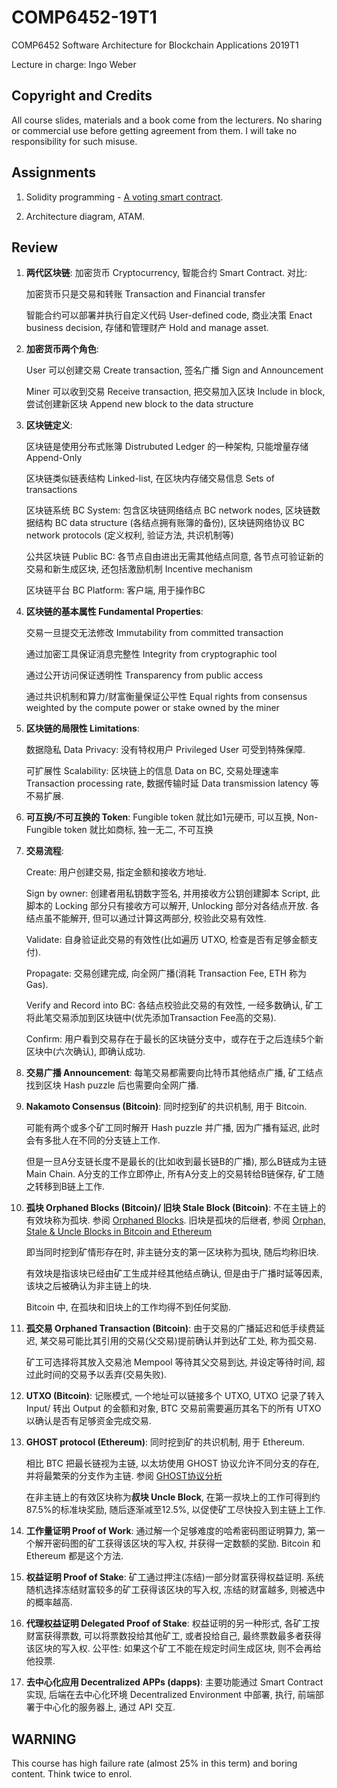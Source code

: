 # COMP6452-19T1

COMP6452 Software Architecture for Blockchain Applications 2019T1

Lecture in charge: Ingo Weber

## Copyright and Credits

All course slides, materials and a book come from the lecturers. No sharing or commercial use before getting agreement from them. I will take no responsibility for such misuse.

## Assignments

1. Solidity programming - [A voting smart contract](./Assignment_1/contracts/message.sol).

2. Architecture diagram, ATAM.

## Review

1. **两代区块链**: 加密货币 Cryptocurrency, 智能合约 Smart Contract. 对比: 

    加密货币只是交易和转账 Transaction and Financial transfer
    
    智能合约可以部署并执行自定义代码 User-defined code, 商业决策 Enact business decision, 存储和管理财产 Hold and manage asset.

2. **加密货币两个角色**: 

    User 可以创建交易 Create transaction, 签名广播 Sign and Announcement

    Miner 可以收到交易 Receive transaction, 把交易加入区块 Include in block, 尝试创建新区块 Append new block to the data structure

3. **区块链定义**:

    区块链是使用分布式账簿 Distrubuted Ledger 的一种架构, 只能增量存储 Append-Only

    区块链类似链表结构 Linked-list, 在区块内存储交易信息 Sets of transactions

    区块链系统 BC System: 包含区块链网络结点 BC network nodes, 区块链数据结构 BC data structure (各结点拥有账簿的备份), 区块链网络协议 BC network protocols (定义权利, 验证方法, 共识机制等)

    公共区块链 Public BC: 各节点自由进出无需其他结点同意, 各节点可验证新的交易和新生成区块, 还包括激励机制 Incentive mechanism

    区块链平台 BC Platform: 客户端, 用于操作BC

4. **区块链的基本属性 Fundamental Properties**:

    交易一旦提交无法修改 Immutability from committed transaction
    
    通过加密工具保证消息完整性 Integrity from cryptographic tool
    
    通过公开访问保证透明性 Transparency from public access
    
    通过共识机制和算力/财富衡量保证公平性 Equal rights from consensus weighted by the compute power or stake owned by the miner

5. **区块链的局限性 Limitations**:

    数据隐私 Data Privacy: 没有特权用户 Privileged User 可受到特殊保障.

    可扩展性 Scalability: 区块链上的信息 Data on BC, 交易处理速率 Transaction processing rate, 数据传输时延 Data transmission latency 等不易扩展.

6. **可互换/不可互换的 Token**: Fungible token 就比如1元硬币, 可以互换, Non-Fungible token 就比如商标, 独一无二, 不可互换

7. **交易流程**:

    Create: 用户创建交易, 指定金额和接收方地址.

    Sign by owner: 创建者用私钥数字签名, 并用接收方公钥创建脚本 Script, 此脚本的 Locking 部分只有接收方可以解开, Unlocking 部分对各结点开放. 各结点虽不能解开, 但可以通过计算这两部分, 校验此交易有效性.

    Validate: 自身验证此交易的有效性(比如遍历 UTXO, 检查是否有足够金额支付).

    Propagate: 交易创建完成, 向全网广播(消耗 Transaction Fee, ETH 称为 Gas).

    Verify and Record into BC: 各结点校验此交易的有效性, 一经多数确认, 矿工将此笔交易添加到区块链中(优先添加Transaction Fee高的交易).

    Confirm: 用户看到交易存在于最长的区块链分支中，或存在于之后连续5个新区块中(六次确认), 即确认成功.

8. **交易广播 Announcement**: 每笔交易都需要向比特币其他结点广播, 矿工结点找到区块 Hash puzzle 后也需要向全网广播.

9. **Nakamoto Consensus (Bitcoin)**: 同时挖到矿的共识机制, 用于 Bitcoin.

    可能有两个或多个矿工同时解开 Hash puzzle 并广播, 因为广播有延迟, 此时会有多批人在不同的分支链上工作. 
    
    但是一旦A分支链长度不是最长的(比如收到最长链B的广播), 那么B链成为主链 Main Chain. A分支的工作立即停止, 所有A分支上的交易转给B链保存, 矿工随之转移到B链上工作.

10. **孤块 Orphaned Blocks (Bitcoin)/ 旧块 Stale Block (Bitcoin)**: 不在主链上的有效块称为孤块. 参阅 [Orphaned Blocks](https://www.blockchain.com/btc/orphaned-blocks). 旧块是孤块的后继者, 参阅 [Orphan, Stale & Uncle Blocks in Bitcoin and Ethereum](https://2miners.com/blog/orphan-stale-uncle-blocks-in-bitcoin-and-ethereum/)

    即当同时挖到矿情形存在时, 非主链分支的第一区块称为孤块, 随后均称旧块.

    有效块是指该块已经由矿工生成并经其他结点确认, 但是由于广播时延等因素, 该块之后被确认为非主链上的块.

    Bitcoin 中, 在孤块和旧块上的工作均得不到任何奖励.

11. **孤交易 Orphaned Transaction (Bitcoin)**: 由于交易的广播延迟和低手续费延迟, 某交易可能比其引用的交易(父交易)提前确认并到达矿工处, 称为孤交易.

    矿工可选择将其放入交易池 Mempool 等待其父交易到达, 并设定等待时间, 超过此时间的交易予以丢弃(交易失败).

12. **UTXO (Bitcoin)**: 记账模式, 一个地址可以链接多个 UTXO, UTXO 记录了转入 Input/ 转出 Output 的金额和对象, BTC 交易前需要遍历其名下的所有 UTXO 以确认是否有足够资金完成交易.

13. **GHOST protocol (Ethereum)**: 同时挖到矿的共识机制, 用于 Ethereum.

    相比 BTC 把最长链视为主链, 以太坊使用 GHOST 协议允许不同分支的存在, 并将最繁荣的分支作为主链. 参阅 [GHOST协议分析](https://www.jianshu.com/p/135517b05986)

    在非主链上的有效区块称为**叔块 Uncle Block**, 在第一叔块上的工作可得到约87.5%的标准块奖励, 随后逐渐减至12.5%, 以促使矿工尽快投入到主链上工作.

14. **工作量证明 Proof of Work**: 通过解一个足够难度的哈希密码图证明算力, 第一个解开密码图的矿工获得该区块的写入权, 并获得一定数额的奖励. Bitcoin 和 Ethereum 都是这个方法.

15. **权益证明 Proof of Stake**: 矿工通过押注(冻结)一部分财富获得权益证明. 系统随机选择冻结财富较多的矿工获得该区块的写入权, 冻结的财富越多, 则被选中的概率越高.

16. **代理权益证明 Delegated Proof of Stake**: 权益证明的另一种形式, 各矿工按财富获得票数, 可以将票数投给其他矿工, 或者投给自己, 最终票数最多者获得该区块的写入权. 公平性: 如果这个矿工不能在规定时间生成区块, 则不会再给他投票.

17. **去中心化应用 Decentralized APPs (dapps)**: 主要功能通过 Smart Contract 实现, 后端在去中心化环境 Decentralized Environment 中部署, 执行, 前端部署于中心化的服务器上, 通过 API 交互.

## WARNING

This course has high failure rate (almost 25% in this term) and boring content. Think twice to enrol.
